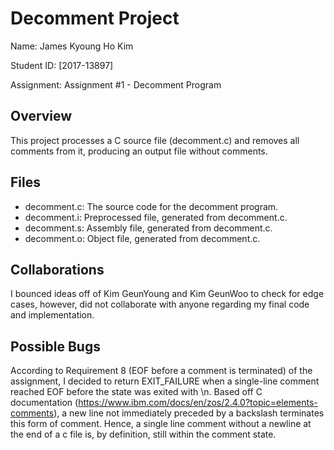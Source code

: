 # Decomment Project

Name: James Kyoung Ho Kim

Student ID: [2017-13897]

Assignment: Assignment #1 - Decomment Program


## Overview
This project processes a C source file (decomment.c) and removes all comments from it, producing an output file without comments.

## Files
- decomment.c: The source code for the decomment program.
- decomment.i: Preprocessed file, generated from decomment.c.
- decomment.s: Assembly file, generated from decomment.c.
- decomment.o: Object file, generated from decomment.c.

## Collaborations
I bounced ideas off of Kim GeunYoung and Kim GeunWoo to check for edge cases, however, did not collaborate with anyone regarding my final code and implementation. 

## Possible Bugs
According to Requirement 8 (EOF before a comment is terminated) of the assignment, I decided to return EXIT_FAILURE when a single-line comment reached EOF before the state was exited with \n. Based off C documentation (https://www.ibm.com/docs/en/zos/2.4.0?topic=elements-comments), a new line not immediately preceded by a backslash terminates this form of comment. Hence, a single line comment without a newline at the end of a c file is, by definition, still within the comment state. 